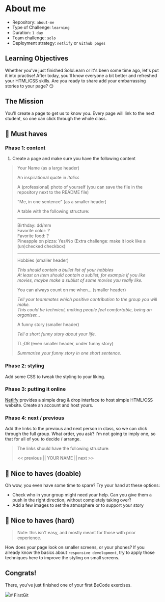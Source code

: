 # About me

- Repository: `about-me`
- Type of Challenge: `learning`
- Duration: `1 day`
- Team challenge: `solo`
- Deployment strategy: `netlify` or `Github pages`

## Learning Objectives

Whether you've just finished SoloLearn or it's been some time ago, let's put it into practise!
After today, you'll know everyone a bit better and refreshed your HTML/CSS skills.
Are you ready to share add your embarrassing stories to your page? 😏

## The Mission

You'll create a page to get us to know you.
Every page will link to the next student, so one can click through the whole class.
## 🌱 Must haves

### Phase 1: content

1. Create a page and make sure you have the following content

> Your Name (as a large header)
>
> An inspirational quote in _italics_
>
> A (professional) photo of yourself (you can save the file in the repository next to the README file)
>
> "Me, in one sentence" (as a smaller header)
>
> A table with the following structure:
>
> ---
>
> Birthday: dd/mm  
> Favorite color: ?  
> Favorite food: ?  
> Pineapple on pizza: Yes/No (Extra challenge: make it look like a (un)checked checkbox)
>
> ---
>
> Hobbies (smaller header)
>
> _This should contain a bullet list of your hobbies_  
> _At least on item should contain a sublist, for example if you like movies, maybe make a sublist of some movies you really like._
>
> You can always count on me when... (smaller header)
>
> _Tell your teammates which positive contribution to the group you will make._  
> _This could be technical, making people feel comfortable, being an organiser..._
>
> A funny story (smaller header)
>
> _Tell a short funny story about your life._
>
> TL;DR (even smaller header, under funny story)
>
> _Summarise your funny story in one short sentence._

### Phase 2: styling

Add some CSS to tweak the styling to your liking.

### Phase 3: putting it online

[Netlify](https://www.netlify.com/) provides a simple drag & drop interface to host simple HTML/CSS website.
Create an account and host yours.

### Phase 4: next / previous

Add the links to the previous and next person in class, so we can click through the full group.
What order, you ask? I'm not going to imply one, so that for all of you to decide / arrange.

> The links should have the following structure:
>
> << previous || YOUR NAME || next >>
## 🌼 Nice to haves (doable)

Oh wow, you even have some time to spare? Try your hand at these options:

- Check who in your group might need your help. Can you give them a push in the right direction, without completely taking over?
- Add a few images to set the atmosphere or to support your story

## 🌳 Nice to haves (hard)

> Note: this isn't easy, and mostly meant for those with prior experience.

How does your page look on smaller screens, or your phones?
If you already know the basics about `responsive development`, try to apply those techniques here to improve the styling on small screens.

## Congrats!

There, you've just finished one of your first BeCode exercises.

![](https://media.giphy.com/media/QMoXJjGPsmJ6Pdc596/giphy.gif)#   F i r s t G i t  
 